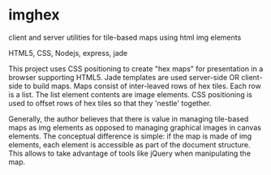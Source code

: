 imghex
======

client and server utilities for tile-based maps using html img elements

HTML5, CSS, Nodejs, express, jade

This project uses CSS positioning to create "hex maps" for presentation in a browser supporting HTML5. 
Jade templates are used server-side OR client-side to build maps. Maps consist of inter-leaved rows of hex tiles. 
Each row is a list.
The list element contents are image elements.
CSS positioning is used to offset rows of hex tiles so that they 'nestle' together.

Generally, the author believes that there is value in managing tile-based maps as img elements as opposed to managing graphical images in canvas elements.
The conceptual difference is simple: if the map is made of img elements, each element is accessible as part of the document structure.
This allows to take advantage of tools like jQuery when manipulating the map.
